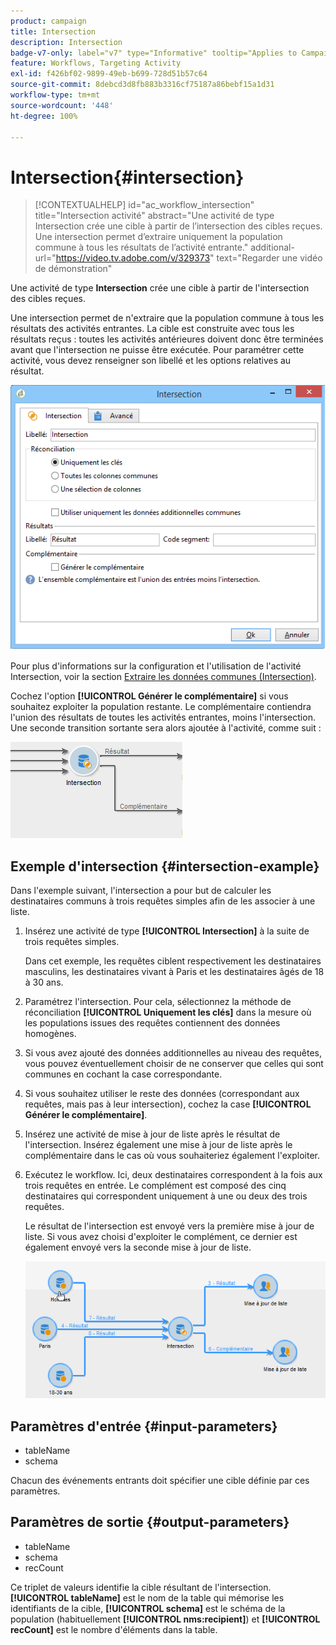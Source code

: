 ```yaml
---
product: campaign
title: Intersection
description: Intersection
badge-v7-only: label="v7" type="Informative" tooltip="Applies to Campaign Classic v7 only"
feature: Workflows, Targeting Activity
exl-id: f426bf02-9899-49eb-b699-728d51b57c64
source-git-commit: 8debcd3d8fb883b3316cf75187a86bebf15a1d31
workflow-type: tm+mt
source-wordcount: '448'
ht-degree: 100%

---
```


# Intersection{#intersection}

>[!CONTEXTUALHELP]
>id="ac_workflow_intersection"
>title="Intersection activité"
>abstract="Une activité de type Intersection crée une cible à partir de l’intersection des cibles reçues. Une intersection permet d’extraire uniquement la population commune à tous les résultats de l’activité entrante."
>additional-url="https://video.tv.adobe.com/v/329373" text="Regarder une vidéo de démonstration"




Une activité de type **Intersection** crée une cible à partir de l&#39;intersection des cibles reçues.

Une intersection permet de n&#39;extraire que la population commune à tous les résultats des activités entrantes. La cible est construite avec tous les résultats reçus : toutes les activités antérieures doivent donc être terminées avant que l&#39;intersection ne puisse être exécutée. Pour paramétrer cette activité, vous devez renseigner son libellé et les options relatives au résultat.

![](assets/s_user_segmentation_inter.png)

Pour plus d&#39;informations sur la configuration et l&#39;utilisation de l&#39;activité Intersection, voir la section [Extraire les données communes (Intersection)](targeting-data.md#extracting-joint-data--intersection-).

Cochez l&#39;option **[!UICONTROL Générer le complémentaire]** si vous souhaitez exploiter la population restante. Le complémentaire contiendra l&#39;union des résultats de toutes les activités entrantes, moins l&#39;intersection. Une seconde transition sortante sera alors ajoutée à l&#39;activité, comme suit :

![](assets/s_user_segmentation_inter_compl.png)

## Exemple d&#39;intersection {#intersection-example}

Dans l&#39;exemple suivant, l&#39;intersection a pour but de calculer les destinataires communs à trois requêtes simples afin de les associer à une liste.

1. Insérez une activité de type **[!UICONTROL Intersection]** à la suite de trois requêtes simples.

   Dans cet exemple, les requêtes ciblent respectivement les destinataires masculins, les destinataires vivant à Paris et les destinataires âgés de 18 à 30 ans.

1. Paramétrez l&#39;intersection. Pour cela, sélectionnez la méthode de réconciliation **[!UICONTROL Uniquement les clés]** dans la mesure où les populations issues des requêtes contiennent des données homogènes.
1. Si vous avez ajouté des données additionnelles au niveau des requêtes, vous pouvez éventuellement choisir de ne conserver que celles qui sont communes en cochant la case correspondante.
1. Si vous souhaitez utiliser le reste des données (correspondant aux requêtes, mais pas à leur intersection), cochez la case **[!UICONTROL Générer le complémentaire]**.
1. Insérez une activité de mise à jour de liste après le résultat de l&#39;intersection. Insérez également une mise à jour de liste après le complémentaire dans le cas où vous souhaiteriez également l&#39;exploiter.
1. Exécutez le workflow. Ici, deux destinataires correspondent à la fois aux trois requêtes en entrée. Le complément est composé des cinq destinataires qui correspondent uniquement à une ou deux des trois requêtes.

   Le résultat de l&#39;intersection est envoyé vers la première mise à jour de liste. Si vous avez choisi d&#39;exploiter le complément, ce dernier est également envoyé vers la seconde mise à jour de liste.

   ![](assets/intersection_example.png)

## Paramètres d&#39;entrée {#input-parameters}

* tableName
* schema

Chacun des événements entrants doit spécifier une cible définie par ces paramètres.

## Paramètres de sortie {#output-parameters}

* tableName
* schema
* recCount

Ce triplet de valeurs identifie la cible résultant de l&#39;intersection. **[!UICONTROL tableName]** est le nom de la table qui mémorise les identifiants de la cible, **[!UICONTROL schema]** est le schéma de la population (habituellement **[!UICONTROL nms:recipient]**) et **[!UICONTROL recCount]** est le nombre d&#39;éléments dans la table.
